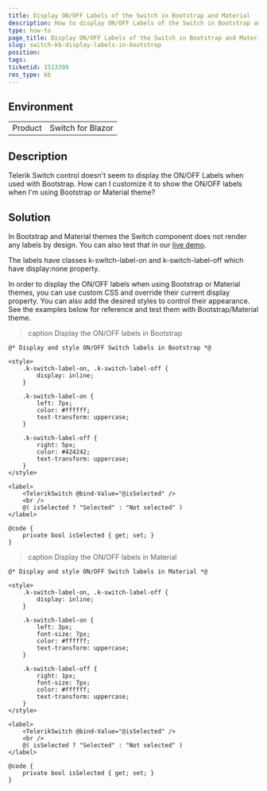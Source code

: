 ```yaml
---
title: Display ON/OFF Labels of the Switch in Bootstrap and Material
description: How to display ON/OFF Labels of the Switch in Bootstrap and Material theme
type: how-to
page_title: Display ON/OFF Labels of the Switch in Bootstrap and Material Theme
slug: switch-kb-display-labels-in-bootstrap
position: 
tags: 
ticketid: 1513399
res_type: kb
---
```


## Environment
<table>
	<tbody>
		<tr>
			<td>Product</td>
			<td>Switch for Blazor</td>
		</tr>
	</tbody>
</table>


## Description
Telerik Switch control doesn't seem to display the ON/OFF Labels when used with Bootstrap.
How can I customize it to show the ON/OFF labels when I'm using Bootstrap or Material theme?

## Solution
In Bootstrap and Material themes the Switch component does not render any labels by design. You can also test that in our [live demo](https://demos.telerik.com/blazor-ui/switch/labels).

The labels have classes k-switch-label-on and k-switch-label-off which have display:none property.

In order to display the ON/OFF labels when using Bootstrap or Material themes, you can use custom CSS and override their current display property. You can also add the desired styles to control their appearance. See the examples below for reference and test them with Bootstrap/Material theme.

>caption Display the ON/OFF labels in Bootstrap

````RAZOR
@* Display and style ON/OFF Switch labels in Bootstrap *@

<style>
    .k-switch-label-on, .k-switch-label-off {
        display: inline;
    }

    .k-switch-label-on {
        left: 7px;
        color: #ffffff;
        text-transform: uppercase;
    }

    .k-switch-label-off {
        right: 5px;
        color: #424242;
        text-transform: uppercase;
    }
</style>

<label>
    <TelerikSwitch @bind-Value="@isSelected" />
    <br />
    @( isSelected ? "Selected" : "Not selected" )
</label>

@code {
    private bool isSelected { get; set; }
}
````

>caption Display the ON/OFF labels in Material


````RAZOR
@* Display and style ON/OFF Switch labels in Material *@

<style>
    .k-switch-label-on, .k-switch-label-off {
        display: inline;
    }

    .k-switch-label-on {
        left: 3px;
        font-size: 7px;
        color: #ffffff;
        text-transform: uppercase;
    }

    .k-switch-label-off {
        right: 1px;
        font-size: 7px;
        color: #ffffff;
        text-transform: uppercase;
    }
</style>

<label>
    <TelerikSwitch @bind-Value="@isSelected" />
    <br />
    @( isSelected ? "Selected" : "Not selected" )
</label>

@code {
    private bool isSelected { get; set; }
}
````